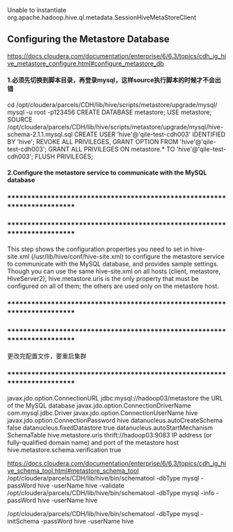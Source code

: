 
Unable to instantiate org.apache.hadoop.hive.ql.metadata.SessionHiveMetaStoreClient

## Configuring the Metastore Database
https://docs.cloudera.com/documentation/enterprise/6/6.3/topics/cdh_ig_hive_metastore_configure.html#configure_metastore_db

#### 1.必须先切换到脚本目录，再登录mysql，这样source执行脚本的时候才不会出错
cd /opt/cloudera/parcels/CDH/lib/hive/scripts/metastore/upgrade/mysql/
mysql -u root -p123456
CREATE DATABASE metastore;
USE metastore;
SOURCE /opt/cloudera/parcels/CDH/lib/hive/scripts/metastore/upgrade/mysql/hive-schema-2.1.1.mysql.sql
CREATE USER 'hive'@'qile-test-cdh003' IDENTIFIED BY 'hive';
REVOKE ALL PRIVILEGES, GRANT OPTION FROM 'hive'@'qile-test-cdh003';
GRANT ALL PRIVILEGES ON metastore.* TO 'hive'@'qile-test-cdh003';
FLUSH PRIVILEGES;

#### 2.Configure the metastore service to communicate with the MySQL database
### ************************************************************************
### ************************************************************************
This step shows the configuration properties you need to set in hive-site.xml (/usr/lib/hive/conf/hive-site.xml) to 
configure the metastore service to communicate with the MySQL database, and provides sample settings. Though you can 
use the same hive-site.xml on all hosts (client, metastore, HiveServer2), hive.metastore.uris is the only property that 
must be configured on all of them; the others are used only on the metastore host.
### ************************************************************************
### ************************************************************************

更改完配置文件，要重启集群

### ************************************************************************
<property>
  <name>javax.jdo.option.ConnectionURL</name>
  <value>jdbc:mysql://hadoop03/metastore</value>
  <description>the URL of the MySQL database</description>
</property>

<property>
  <name>javax.jdo.option.ConnectionDriverName</name>
  <value>com.mysql.jdbc.Driver</value>
</property>

<property>
  <name>javax.jdo.option.ConnectionUserName</name>
  <value>hive</value>
</property>

<property>
  <name>javax.jdo.option.ConnectionPassword</name>
  <value>hive</value>
</property>

<property>
  <name>datanucleus.autoCreateSchema</name>
  <value>false</value>
</property>

<property>
  <name>datanucleus.fixedDatastore</name>
  <value>true</value>
</property>

<property>
  <name>datanucleus.autoStartMechanism</name> 
  <value>SchemaTable</value>
</property> 

<property>
  <name>hive.metastore.uris</name>
  <value>thrift://hadoop03:9083</value>
  <description>IP address (or fully-qualified domain name) and port of the metastore host</description>
</property>

<property>
<name>hive.metastore.schema.verification</name>
<value>true</value>
</property>




https://docs.cloudera.com/documentation/enterprise/6/6.3/topics/cdh_ig_hive_schema_tool.html#metastore_schema_tool
/opt/cloudera/parcels/CDH/lib/hive/bin/schematool -dbType mysql -passWord hive -userName hive -validate
/opt/cloudera/parcels/CDH/lib/hive/bin/schematool -dbType mysql -info -passWord hive -userName hive

/opt/cloudera/parcels/CDH/lib/hive/bin/schematool -dbType mysql -initSchema -passWord hive -userName hive
